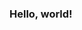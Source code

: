 ### Hello, world!

<!--
**liftcoder/liftcoder** is a ✨ _special_ ✨ repository because its `README.md` (this file) appears on your GitHub profile.
I'm Higor, a passionate avgeek individual with the head in the clouds and fingers on the keyboard.

⌨ I'm currently exploring the world of software development, starting with HTML, CSS and JavaScrypt. Since I love to explore every detail in airplanes, why not learn how to manipulate and to code the machines that help develop my passion. Right?

I have some ideas for tools that will add at least a little bit of help to the Right know, my goal is to build the necessary skills to make my ideas reality.

